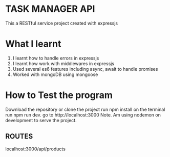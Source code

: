 # TASK MANAGER API

This a RESTful service project created with expressjs

# What I learnt

1. I learnt how to handle errors in expressjs
2. I learnt how work with middlewares in expressjs
3. Used several es6 features including async, await to handle promises
4. Worked with mongoDB using mongoose

# How to Test the program

Download the repository or clone the project
run npm install on the terminal
run npm run dev.
go to http://localhost:3000
Note. Am using nodemon on development to serve the project.

## ROUTES

localhost:3000/api/products
